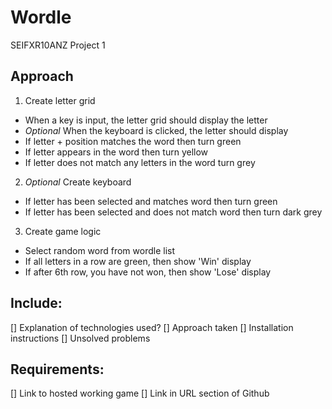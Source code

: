 # Wordle
SEIFXR10ANZ Project 1

## Approach
1. Create letter grid
 - When a key is input, the letter grid should display the letter
 - *Optional* When the keyboard is clicked, the letter should display 
 - If letter + position matches the word then turn green
 - If letter appears in the word then turn yellow
 - If letter does not match any letters in the word turn grey
2. *Optional* Create keyboard
 - If letter has been selected and matches word then turn green
 - If letter has been selected and does not match word then turn dark grey
3. Create game logic
 - Select random word from wordle list
 - If all letters in a row are green, then show 'Win' display
 - If after 6th row, you have not won, then show 'Lose' display

## Include:
[] Explanation of technologies used?
[] Approach taken
[] Installation instructions
[] Unsolved problems

## Requirements:
[] Link to hosted working game
[] Link in URL section of Github
